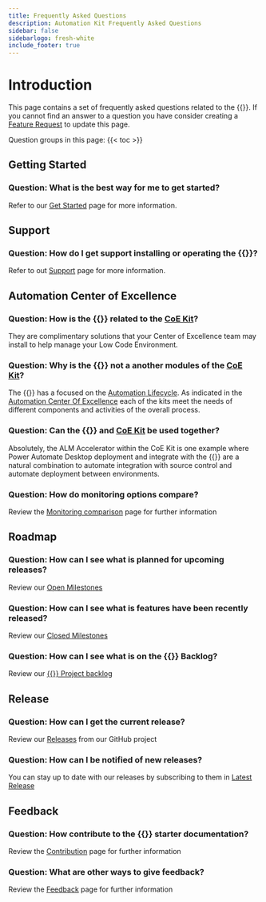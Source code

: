 ```yaml
---
title: Frequently Asked Questions
description: Automation Kit Frequently Asked Questions
sidebar: false
sidebarlogo: fresh-white
include_footer: true
---
```


# Introduction

This page contains a set of frequently asked questions related to the {{<product-name>}}. If you cannot find an answer to a question you have consider creating a [Feature Request](https://github.com/microsoft/powercat-automation-kit/issues/new/choose) to update this page.

Question groups in this page:
{{< toc >}}

## Getting Started

### **Question:** What is the best way for me to get started?

Refer to our [Get Started](/get-started) page for more information.

## Support

### **Question:** How do I get support installing or operating the {{<product-name>}}?

Refer to out [Support](/support) page for more information.

## Automation Center of Excellence

### **Question:** How is the {{<product-name>}} related to the [CoE Kit](https://learn.microsoft.com/power-platform/guidance/coe/starter-kit)?

They are complimentary solutions that your Center of Excellence team may install to help manage your Low Code Environment.

### **Question:** Why is the {{<product-name>}} not a another modules of the [CoE Kit](https://learn.microsoft.com/power-platform/guidance/coe/starter-kit)?

The {{<product-name>}} has a focused on the [Automation Lifecycle](https://learn.microsoft.com/power-automate/guidance/automation-kit/overview/automation-coe-strategy#automation-lifecycle). As indicated in the [Automation Center Of Excellence](https://learn.microsoft.com/en-us/power-automate/guidance/automation-kit/overview/automation-coe-strategy#automation-center-of-excellence) each of the kits meet the needs of different components and activities of the overall process.

### **Question:** Can the {{<product-name>}} and [CoE Kit](https://learn.microsoft.com/power-platform/guidance/coe/starter-kit) be used together?

Absolutely, the ALM Accelerator within the CoE Kit is one example where Power Automate Desktop deployment and integrate with the {{<product-name>}} are a natural combination to automate integration with source control and automate deployment between environments.

### **Question:** How do monitoring options compare?

Review the [Monitoring comparison](/monitoring-compare) page for further information

## Roadmap

### **Question:** How can I see what is planned for upcoming releases?

Review our [Open Milestones](https://github.com/microsoft/powercat-automation-kit/milestones?state=open)

### **Question:** How can I see what is features have been recently released?

Review our [Closed Milestones](https://github.com/microsoft/powercat-automation-kit/milestones?state=closed)

### **Question:** How can I see what is on the {{<product-name>}} Backlog?

Review our [{{<product-name>}} Project backlog](https://github.com/orgs/microsoft/projects/486/views/1)

## Release

### **Question:** How can I get the current release?

Review our [Releases](https://github.com/microsoft/powercat-automation-kit/releases) from our GitHub project

### **Question:** How can I be notified of new releases?

You can stay up to date with our releases by subscribing to them in [Latest Release](https://github.com/microsoft/powercat-automation-kit#latest-release)

## Feedback

### **Question:** How contribute to the {{<product-name>}} starter documentation?

Review the [Contribution](/contribution) page for further information

### **Question:** What are other ways to give feedback?

Review the [Feedback](/contribution/feedback) page for further information
